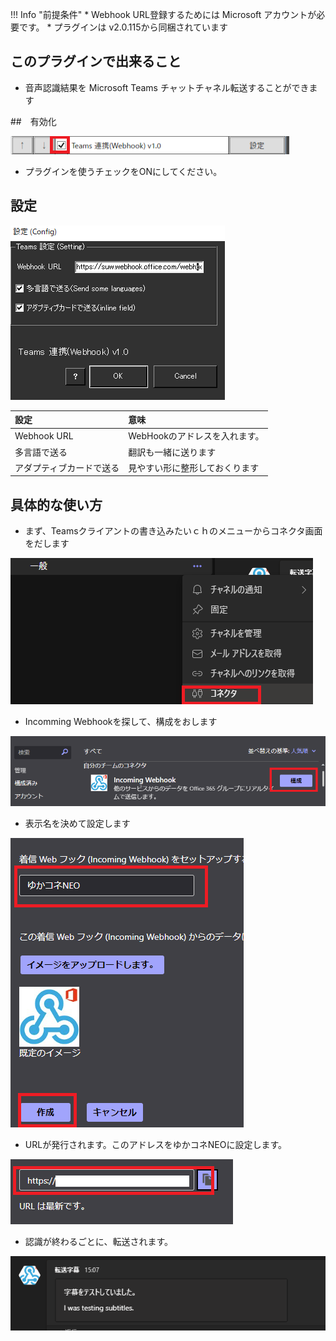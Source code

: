 !!! Info "前提条件"
    * Webhook URL登録するためには Microsoft アカウントが必要です。
    * プラグインは v2.0.115から同梱されています

## このプラグインで出来ること

* 音声認識結果を Microsoft Teams チャットチャネル転送することができます

##　有効化

![Teams](images/plugin_teamswebhook_p1.png)

* プラグインを使うチェックをONにしてください。

## 設定

![Teams](images/plugin_teamswebhook_p2.png)

|設定|意味|
|:--|:---|
|Webhook URL|WebHookのアドレスを入れます。|
|多言語で送る|翻訳も一緒に送ります|
|アダプティブカードで送る|見やすい形に整形しておくります|


## 具体的な使い方

* まず、Teamsクライアントの書き込みたいｃｈのメニューからコネクタ画面をだします

![Teams](images/plugin_teamswebhook_p3.png)

* Incomming Webhookを探して、構成をおします

![Teams](images/plugin_teamswebhook_p4.png)

* 表示名を決めて設定します

![Teams](images/plugin_teamswebhook_p5.png)

* URLが発行されます。このアドレスをゆかコネNEOに設定します。

![Teams](images/plugin_teamswebhook_p6.png)

* 認識が終わるごとに、転送されます。

![Teams](images/plugin_teamswebhook_p7.png)
